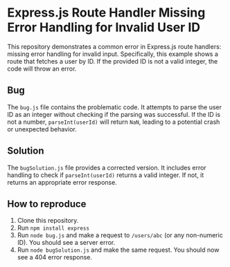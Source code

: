 # Express.js Route Handler Missing Error Handling for Invalid User ID

This repository demonstrates a common error in Express.js route handlers: missing error handling for invalid input.  Specifically, this example shows a route that fetches a user by ID.  If the provided ID is not a valid integer, the code will throw an error.

## Bug

The `bug.js` file contains the problematic code.  It attempts to parse the user ID as an integer without checking if the parsing was successful.  If the ID is not a number, `parseInt(userId)` will return `NaN`, leading to a potential crash or unexpected behavior.

## Solution

The `bugSolution.js` file provides a corrected version.  It includes error handling to check if `parseInt(userId)` returns a valid integer.  If not, it returns an appropriate error response.

## How to reproduce

1. Clone this repository.
2. Run `npm install express`
3. Run `node bug.js` and make a request to `/users/abc` (or any non-numeric ID).  You should see a server error.
4. Run `node bugSolution.js` and make the same request.  You should now see a 404 error response.